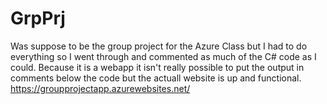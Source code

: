 # GrpPrj
Was suppose to be the group project for the Azure Class but I had to do everything so I went through and commented as much of the C# code as I could.
Because it is a webapp it isn't really possible to put the output in comments below the code but the actuall website is up and functional.
https://groupprojectapp.azurewebsites.net/
